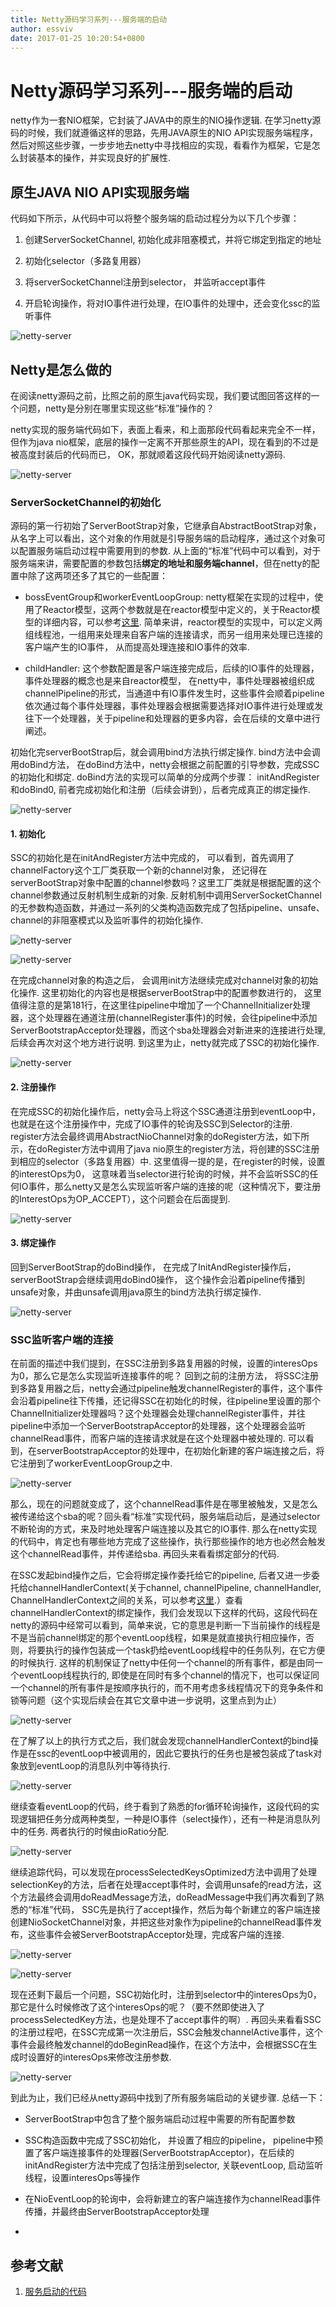 ```yaml
---
title: Netty源码学习系列---服务端的启动
author: essviv
date: 2017-01-25 10:20:54+0800
---
```


# Netty源码学习系列---服务端的启动  
netty作为一套NIO框架，它封装了JAVA中的原生的NIO操作逻辑. 在学习netty源码的时候，我们就遵循这样的思路，先用JAVA原生的NIO API实现服务端程序，然后对照这些步骤，一步步地去netty中寻找相应的实现，看看作为框架，它是怎么封装基本的操作，并实现良好的扩展性.

 

## 原生JAVA NIO API实现服务端

代码如下所示，从代码中可以将整个服务端的启动过程分为以下几个步骤：

1. 创建ServerSocketChannel, 初始化成非阻塞模式，并将它绑定到指定的地址

2. 初始化selector（多路复用器）

3. 将serverSocketChannel注册到selector， 并监听accept事件

4. 开启轮询操作，将对IO事件进行处理，在IO事件的处理中，还会变化ssc的监听事件

![netty-server](https://github.com/Essviv/images/blob/master/netty-server.jpg?raw=true)

## Netty是怎么做的

在阅读netty源码之前，比照之前的原生java代码实现，我们要试图回答这样的一个问题，netty是分别在哪里实现这些“标准”操作的？

netty实现的服务端代码如下，表面上看来，和上面那段代码看起来完全不一样，但作为java nio框架，底层的操作一定离不开那些原生的API，现在看到的不过是被高度封装后的代码而已， OK，那就顺着这段代码开始阅读netty源码.

![netty-server](https://github.com/Essviv/images/blob/master/netty-server-2.jpg?raw=true)

### ServerSocketChannel的初始化

源码的第一行初始了ServerBootStrap对象，它继承自AbstractBootStrap对象，从名字上可以看出，这个对象的作用就是引导服务端的启动程序，通过这个对象可以配置服务端启动过程中需要用到的参数.  从上面的“标准”代码中可以看到，对于服务端来讲，需要配置的参数包括**绑定的地址和服务端channel**，但在netty的配置中除了这两项还多了其它的一些配置：

* bossEventGroup和workerEventLoopGroup: netty框架在实现的过程中，使用了Reactor模型，这两个参数就是在reactor模型中定义的，关于Reactor模型的详细内容，可以参考[这里](https://github.com/Essviv/blogs/blob/master/IO/netty/reactor%E6%A8%A1%E5%9E%8B.md). 简单来讲，reactor模型的实现中，可以定义两组线程池，一组用来处理来自客户端的连接请求，而另一组用来处理已连接的客户端产生的IO事件， 从而提高处理连接和IO事件的效率.

* childHandler: 这个参数配置是客户端连接完成后，后续的IO事件的处理器， 事件处理器的概念也是来自reactor模型， 在netty中，事件处理器被组织成channelPipeline的形式，当通道中有IO事件发生时，这些事件会顺着pipeline依次通过每个事件处理器，事件处理器会根据需要选择对IO事件进行处理或发往下一个处理器，关于pipeline和处理器的更多内容，会在后续的文章中进行阐述。

初始化完serverBootStrap后，就会调用bind方法执行绑定操作. bind方法中会调用doBind方法， 在doBind方法中，netty会根据之前配置的引导参数，完成SSC的初始化和绑定.    doBind方法的实现可以简单的分成两个步骤： initAndRegister和doBind0, 前者完成初始化和注册（后续会讲到），后者完成真正的绑定操作. 

![netty-server](https://github.com/Essviv/images/blob/master/netty-server-3.jpg?raw=true)

#### 1. 初始化

SSC的初始化是在initAndRegister方法中完成的， 可以看到，首先调用了channelFactory这个工厂类获取一个新的channel对象， 还记得在serverBootStrap对象中配置的channel参数吗？这里工厂类就是根据配置的这个channel参数通过反射机制生成新的对象. 反射机制中调用ServerSocketChannel的无参数构造函数，并通过一系列的父类构造函数完成了包括pipeline、unsafe、channel的非阻塞模式以及监听事件的初始化操作.

![netty-server](https://github.com/Essviv/images/blob/master/netty-server-4.jpg?raw=true)

![netty-server](https://github.com/Essviv/images/blob/master/netty-server-5.jpg?raw=true)

在完成channel对象的构造之后， 会调用init方法继续完成对channel对象的初始化操作. 这里初始化的内容也是根据serverBootStrap中的配置参数进行的， 这里值得注意的是第181行，在这里往pipeline中增加了一个ChannelInitializer处理器，这个处理器在通道注册(channelRegister事件)的时候，会往pipeline中添加ServerBootstrapAcceptor处理器，而这个sba处理器会对新进来的连接进行处理, 后续会再次对这个地方进行说明. 到这里为止，netty就完成了SSC的初始化操作.

![netty-server](https://github.com/Essviv/images/blob/master/netty-server-6.jpg?raw=true)

#### 2. 注册操作

在完成SSC的初始化操作后，netty会马上将这个SSC通道注册到eventLoop中， 也就是在这个注册操作中，完成了IO事件的轮询及SSC到Selector的注册. register方法会最终调用AbstractNioChannel对象的doRegister方法，如下所示，在doRegister方法中调用了java nio原生的register方法，将创建的SSC注册到相应的selector（多路复用器）中. 这里值得一提的是，在register的时候，设置的interestOps为0， 这意味着当selector进行轮询的时候，并不会监听SSC的任何IO事件，那么netty又是怎么实现监听客户端的连接的呢（这种情况下，要注册的InterestOps为OP_ACCEPT），这个问题会在后面提到.

![netty-server](https://github.com/Essviv/images/blob/master/netty-server-7.jpg?raw=true)

#### 3. 绑定操作

回到ServerBootStrap的doBind操作， 在完成了InitAndRegister操作后，serverBootStrap会继续调用doBind0操作， 这个操作会沿着pipeline传播到unsafe对象，并由unsafe调用java原生的bind方法执行绑定操作.

![netty-server](https://github.com/Essviv/images/blob/master/netty-server-8.jpg?raw=true)


### SSC监听客户端的连接

在前面的描述中我们提到，在SSC注册到多路复用器的时候，设置的interesOps为0，那么它是怎么实现监听连接事件的呢？ 回到之前的注册方法， 将SSC注册到多路复用器之后，netty会通过pipeline触发channelRegister的事件，这个事件会沿着pipeline往下传播，还记得SSC在初始化的时候，往pipeline里设置的那个ChannelInitializer处理器吗？这个处理器会处理channelRegister事件，并往pipeline中添加一个ServerBootstrapAcceptor的处理器，这个处理器会监听channelRead事件，而客户端的连接请求就是在这个处理器中被处理的. 可以看到，在serverBootstrapAcceptor的处理中，在初始化新建的客户端连接之后，将它注册到了workerEventLoopGroup之中.

![netty-server](https://github.com/Essviv/images/blob/master/netty-server-9.jpg?raw=true)

那么，现在的问题就变成了，这个channelRead事件是在哪里被触发，又是怎么被传递给这个sba的呢？回头看“标准”实现代码，服务端启动后，是通过selector不断轮询的方式，来及时地处理客户端连接以及其它的IO事件. 那么在netty实现的代码中，肯定也有哪些地方完成了这些操作，执行那些操作的地方也必然会触发这个channelRead事件，并传递给sba. 再回头来看看绑定部分的代码.

在SSC发起bind操作之后，它会将绑定操作委托给它的pipeline, 后者又进一步委托给channelHandlerContext(关于channel, channelPipeline, channelHandler, ChannelHandlerContext之间的关系，可以参考[这里](https://github.com/Essviv/blogs/blob/master/IO/netty/netty%E6%80%BB%E8%A7%88%E5%9B%BE-%E6%A0%B8%E5%BF%83%E7%BB%84%E4%BB%B6.md).）查看channelHandlerContext的绑定操作，我们会发现以下这样的代码，这段代码在netty的源码中经常可以看到，简单来说，它的意思是判断一下当前操作的线程是不是当前channel绑定的那个eventLoop线程，如果是就直接执行相应操作，否则，将要执行的操作包装成一个task扔给eventLoop线程中的任务队列，在它方便的时候执行. 这样的机制保证了netty中任何一个channel的所有事件，都是由同一个eventLoop线程执行的, 即使是在同时有多个channel的情况下，也可以保证同一个channel的所有事件是按顺序执行的，而不用考虑多线程情况下的竞争条件和锁等问题（这个实现后续会在其它文章中进一步说明，这里点到为止）

![netty-server](https://github.com/Essviv/images/blob/master/netty-server-10.jpg?raw=true)

在了解了以上的执行方式之后，我们就会发现channelHandlerContext的bind操作是在ssc的eventLoop中被调用的，因此它要执行的任务也是被包装成了task对象放到eventLoop的消息队列中等待执行.

![netty-server](https://github.com/Essviv/images/blob/master/netty-server-11.jpg?raw=true)

继续查看eventLoop的代码，终于看到了熟悉的for循环轮询操作，这段代码的实现逻辑把任务分成两种类型，一种是IO事件（select操作），还有一种是消息队列中的任务. 两者执行的时候由ioRatio分配.

![netty-server](https://github.com/Essviv/images/blob/master/netty-server-12.jpg?raw=true)

继续追踪代码，可以发现在processSelectedKeysOptimized方法中调用了处理selectionKey的方法，后者在处理accept事件时，会调用unsafe的read方法，这个方法最终会调用doReadMessage方法，doReadMessage中我们再次看到了熟悉的“标准”代码， SSC先是执行了accept操作，然后为每个新建立的客户端连接创建NioSocketChannel对象，并把这些对象作为pipeline的channelRead事件发布，这些事件会被ServerBootstrapAcceptor处理，完成客户端的连接.

![netty-server](https://github.com/Essviv/images/blob/master/netty-server-13.jpg?raw=true)

![netty-server](https://github.com/Essviv/images/blob/master/netty-server-14.jpg?raw=true)

现在还剩下最后一个问题，SSC初始化时，注册到selector中的interesOps为0， 那它是什么时候修改了这个interesOps的呢？（要不然即使进入了processSelectedKey方法，也是处理不了accept事件的啊）. 再回头来看看SSC的注册过程吧，在SSC完成第一次注册后，SSC会触发channelActive事件，这个事件会最终触发channel的doBeginRead操作，在这个方法中，会根据SSC在生成时设置好的interesOps来修改注册参数. 

![netty-server](https://github.com/Essviv/images/blob/master/netty-server-15.jpg?raw=true)

到此为止，我们已经从netty源码中找到了所有服务端启动的关键步骤. 总结一下：

* ServerBootStrap中包含了整个服务端启动过程中需要的所有配置参数

* SSC构造函数中完成了SSC初始化， 并设置了相应的pipeline， pipeline中预置了客户端连接事件的处理器(ServerBootstrapAcceptor)，在后续的initAndRegister方法中完成了包括注册到selector, 关联eventLoop, 启动监听线程，设置interesOps等操作

* 在NioEventLoop的轮询中，会将新建立的客户端连接作为channelRead事件传播，并最终由ServerBootstrapAcceptor处理
* 
## 参考文献

1. [服务启动的代码](http://blog.jobbole.com/105565/)